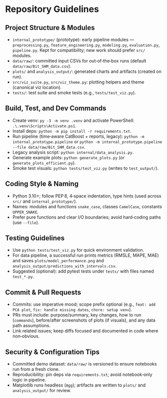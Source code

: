# Repository Guidelines

## Project Structure & Modules
- `internal_prototype/` (prototype): early pipeline modules — `preprocessing.py`, `feature_engineering.py`, `modeling.py`, `evaluation.py`, `pipeline.py`. Kept for compatibility; new work should prefer `src/` modules.
- `data/raw/`: committed input CSVs for out‑of‑the‑box runs (default `data/raw/Bit_SHM_data.csv`).
- `plots/` and `analysis_output/`: generated charts and artifacts (created on run).
- `src/viz_suite.py`, `src/viz_theme.py`: plotting helpers and theme (canonical viz location).
- `tests/`: test suite and smoke tests (e.g., `tests/test_viz.py`).

## Build, Test, and Dev Commands
- Create venv: `py -3 -m venv .venv` and activate PowerShell: `.\.venv\Scripts\Activate.ps1`.
- Install deps: `python -m pip install -r requirements.txt`.
- Run pipeline (time‑aware CatBoost + reports, legacy): `python -m internal_prototype.pipeline` or `python -m internal_prototype.pipeline --file data/raw/Bit_SHM_data.csv`.
- Legacy analysis script: `python internal/data_analysis.py`.
- Generate example plots: `python generate_plots.py` (or `generate_plots_efficient.py`).
- Smoke test visuals: `python tests/test_viz.py` (writes to `test_output/`).

## Coding Style & Naming
- Python 3.10+; follow PEP 8, 4‑space indentation, type hints (used across `src/` and `internal_prototype/`).
- Names: modules and functions `snake_case`, classes `CamelCase`, constants `UPPER_SNAKE`.
- Prefer pure functions and clear I/O boundaries; avoid hard‑coding paths (use `--file`).

## Testing Guidelines
- Use `python tests/test_viz.py` for quick environment validation.
- For data pipeline, a successful run prints metrics (RMSLE, MAPE, MAE) and saves `plots/model_performance.png` and `analysis_output/predictions_with_intervals.csv`.
- Suggested (optional): add pytest tests under `tests/` with files named `test_*.py`.

## Commit & Pull Requests
- Commits: use imperative mood; scope prefix optional (e.g., `feat: add PCA plot`, `fix: handle missing dates`, `chore: setup venv`).
- PRs must include: purpose/summary, key changes, how to run (`commands`), before/after screenshots of plots (if visuals), and any data path assumptions.
- Link related issues; keep diffs focused and documented in code where non‑obvious.

## Security & Configuration Tips
- Committed demo dataset: `data/raw/` is versioned to ensure notebooks run from a fresh clone.
- Reproducibility: pin deps via `requirements.txt`; avoid notebook‑only logic in pipeline.
- Matplotlib runs headless (`Agg`); artifacts are written to `plots/` and `analysis_output/` for review.
